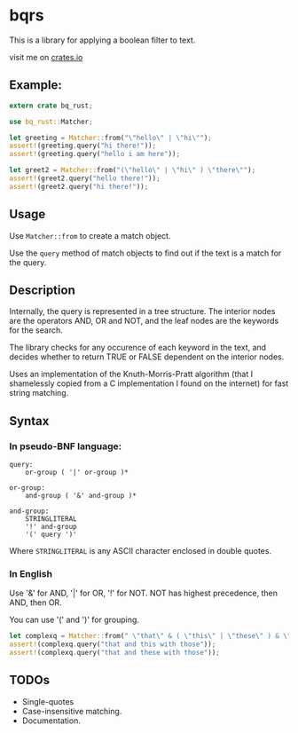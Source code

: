 # bqrs

This is a library for applying a boolean filter to text.

visit me on [crates.io](https://crates.io/crates/bqrs)

## Example:

``` rust
extern crate bq_rust;

use bq_rust::Matcher;

let greeting = Matcher::from("\"hello\" | \"hi\"");
assert!(greeting.query("hi there!"));
assert!(greeting.query("hello i am here"));

let greet2 = Matcher::from("(\"hello\" | \"hi\" ) \"there\"");
assert!(greet2.query("hello there!"));
assert!(greet2.query("hi there!"));
```

## Usage

Use `Matcher::from` to create a match object.

Use the `query` method of match objects to find out if the text is a match for the query.

## Description

Internally, the query is represented in a tree structure. The interior nodes are the operators AND, OR and NOT, and the leaf nodes are the keywords for the search.

The library checks for any occurence of each keyword in the text, and decides whether to return TRUE or FALSE dependent on the interior nodes.

Uses an implementation of the Knuth-Morris-Pratt algorithm (that I shamelessly copied from a C implementation I found on the internet) for fast string matching.

## Syntax

### In pseudo-BNF language:

``` bnf
query:
    or-group ( '|' or-group )*

or-group:
    and-group ( '&' and-group )*

and-group:
    STRINGLITERAL
    '!' and-group
    '(' query ')'
```

Where `STRINGLITERAL` is any ASCII character enclosed in double quotes.

### In English

Use '&' for AND, '|' for OR, '!' for NOT. NOT has highest precedence, then AND, then OR.

You can use '(' and ')' for grouping.

``` rust
let complexq = Matcher::from(" \"that\" & ( \"this\" | \"these\" ) & \"those\" ");
assert!(complexq.query("that and this with those"));
assert!(complexq.query("that and these with those"));
```

## TODOs

* Single-quotes
* Case-insensitive matching.
* Documentation.
